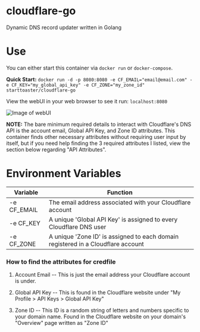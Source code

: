 # cloudflare-go
Dynamic DNS record updater written in Golang

# Use

You can either start this container via `docker run` or `docker-compose`.

**Quick Start:** `docker run -d -p 8080:8080 -e CF_EMAIL="email@email.com" -e CF_KEY="my_global_api_key" -e CF_ZONE="my_zone_id" starttoaster/cloudflare-go`

View the webUI in your web browser to see it run: `localhost:8080`

![Image of webUI](https://i.imgur.com/qziKSxC.png)

**NOTE:** The bare minimum required details to interact with Cloudflare's DNS API is the account email, Global API Key, and Zone ID attributes. This container finds other necessary attributes 
without requiring user input by itself, but if you need help finding the 3 required attributes I listed, view the section below regarding "API Attributes".

# Environment Variables

| Variable | Function |
| ---- | ---- | 
| -e CF_EMAIL | The email address associated with your Cloudflare account | 
| -e CF_KEY | A unique 'Global API Key' is assigned to every Cloudflare DNS user | 
| -e CF_ZONE | A unique 'Zone ID' is assigned to each domain registered in a Cloudflare account | 

### How to find the attributes for credfile

  1. Account Email -- This is just the email address your Cloudflare account is under.

  2. Global API Key -- This is found in the Cloudflare website under "My Profile > API Keys > Global API Key"

  3. Zone ID -- This ID is a random string of letters and numbers specific to your domain name. Found in the Cloudflare website on your domain's "Overview" page written as "Zone ID" 
